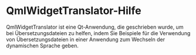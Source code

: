 # QmlWidgetTranslator-Hilfe

QmlWidgetTranslator ist eine Qt-Anwendung, die geschrieben wurde, um bei Übersetzungsdateien zu helfen,
indem Sie Beispiele für die Verwendung von Übersetzungsdateien in einer Anwendung zum Wechseln der dynamischen Sprache geben.